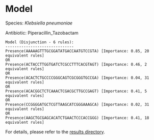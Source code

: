 
# Model

Species: *Klebsiella pneumoniae*

Antibiotic: Piperacillin_Tazobactam

```
Model (Disjunction - 6 rules):
------------------------------
Presence(AAAAAGTTTGCGGATATGACCAATGTCCGTA) [Importance: 0.85, 20 equivalent rules]
OR
Presence(ACTACCTTGGTGATCTCGCCTTTCACGTAGT) [Importance: 0.46, 2 equivalent rules]
OR
Presence(ACACTCTGCCCCGGGCAGTCGCGGGTGCCGA) [Importance: 0.04, 31 equivalent rules]
OR
Presence(ACACGGCTCTCAAACTCGACGCTTGCCGAGT) [Importance: 0.41, 5 equivalent rules]
OR
Presence(CCGGGGATGCTCGTTAAGCATCGGGAAAGCA) [Importance: 0.02, 31 equivalent rules]
OR
Presence(AAGCTGCGAGCACATCTGAACTCCCACCGGG) [Importance: 0.41, 18 equivalent rules]

```

For details, please refer to the [results directory](../../../../../results/scm_b/klebsiella%20pneumoniae/piperacillin_tazobactam/repeat_8/).

